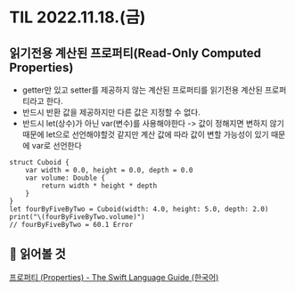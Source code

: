 # TIL 2022.11.18.(금)
## 읽기전용 계산된 프로퍼티(Read-Only Computed Properties)
* getter만 있고 setter를 제공하지 않는 계산된 프로퍼티를 읽기전용 계산된 프로퍼티라고 한다.
* 반드시 반환 값을 제공하지만 다른 값은 지정할 수 없다.
* 반드시 let(상수)가 아닌 var(변수)를 사용해야한다 -> 값이 정해지면 변하지 않기 때문에 let으로 선언해야할것 같지만 계산 값에 따라 값이 변할 가능성이 있기 때문에 var로 선언한다

```
struct Cuboid {
    var width = 0.0, height = 0.0, depth = 0.0
    var volume: Double {
        return width * height * depth
    }
}
let fourByFiveByTwo = Cuboid(width: 4.0, height: 5.0, depth: 2.0)
print("\(fourByFiveByTwo.volume)")
// fourByFiveByTwo = 60.1 Error
```


## 📕 읽어볼 것
[프로퍼티 (Properties) - The Swift Language Guide (한국어)](https://jusung.gitbook.io/the-swift-language-guide/language-guide/10-properties)